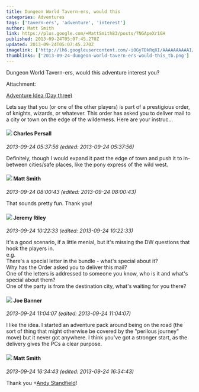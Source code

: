 ```yaml
---
title: Dungeon World Tavern-ers, would this
categories: Adventures
tags: ['tavern-ers', 'adventure', 'interest']
author: Matt Smith
link: https://plus.google.com/+MattSmith83/posts/7NGApeXr1GH
published: 2013-09-24T05:07:45.270Z
updated: 2013-09-24T05:07:45.270Z
imagelink: ['http://lh6.googleusercontent.com/-iOGyTDkRqXI/AAAAAAAAAAI/AAAAAAAAAEw/QDXE7b3AdsM/s512-c/photo.jpg']
thumblinks: ['2013-09-24-dungeon-world-tavern-ers-would-this_tb.png']
---
```


Dungeon World Tavern-ers, would this adventure interest you?


Attachment:

<a href='http://playtofindout.blogspot.com/2013/09/adventure-idea-day-three.html'>Adventure Idea (Day three)</a>


Lets say that you (or one of the other players) is part of a prestigious order, of knights, wizards, or whatever. This order has asked you to deliver mail to a city or town on the edge of the wilderness. Here are your instruc...
<div id='comment z13jjdnbfpnqst21a23wvpqibrubtlunq'>
  <h4><img src='{{site.baseurl}}//images/avatars/102786632945741355399_photo.jpg'> Charles Persall</h4>
      <p><cite>2013-09-24 05:37:56 (edited: 2013-09-24 05:37:56)</cite></p>
        <p>Definitely, though I would expand it past the edge of town and push it to in-between cities/safe places, like the pony express of the wild west.</p>
</div>
        

<div id='comment z13jjdnbfpnqst21a23wvpqibrubtlunq'>
  <h4><img src='{{site.baseurl}}//images/avatars/114058978089705547111_photo.jpg'> Matt Smith</h4>
      <p><cite>2013-09-24 08:00:43 (edited: 2013-09-24 08:00:43)</cite></p>
        <p>That sounds pretty fun. Thank you!</p>
</div>
        

<div id='comment z13jjdnbfpnqst21a23wvpqibrubtlunq'>
  <h4><img src='{{site.baseurl}}//images/avatars/108510579730905856676_photo.jpg'> Jeremy Riley</h4>
      <p><cite>2013-09-24 10:22:33 (edited: 2013-09-24 10:22:33)</cite></p>
        <p>It&#39;s a good scenario, if a little menial, but it&#39;s missing the DW questions that hook the players in.<br />e.g. <br />There&#39;s a special letter in the bundle - what&#39;s special about it?<br />Why has the Order asked you to deliver this mail?<br />One of the letters is addressed to someone you know, who is it and what&#39;s special about them?<br />One of the party is from the destination city, what&#39;s waiting for you there? </p>
</div>
        

<div id='comment z13jjdnbfpnqst21a23wvpqibrubtlunq'>
  <h4><img src='{{site.baseurl}}//images/avatars/103619294696451727396_photo.jpg'> Joe Banner</h4>
      <p><cite>2013-09-24 11:04:07 (edited: 2013-09-24 11:04:07)</cite></p>
        <p>I like the idea. I started an adventure pack around being on the road (the sort of thing that might otherwise be covered by the &quot;perilous journey&quot; move) but it never got anywhere. I think you&#39;ve got a stronger start, as the delivery gives the PCs a clear purpose.</p>
</div>
        

<div id='comment z13jjdnbfpnqst21a23wvpqibrubtlunq'>
  <h4><img src='{{site.baseurl}}//images/avatars/114058978089705547111_photo.jpg'> Matt Smith</h4>
      <p><cite>2013-09-24 16:34:43 (edited: 2013-09-24 16:34:43)</cite></p>
        <p>Thank you <span class="proflinkWrapper"><span class="proflinkPrefix">+</span><a class="proflink" href="https://plus.google.com/114457741805078835224" oid="114457741805078835224">Andy Standfield</a></span>!</p>
</div>
        